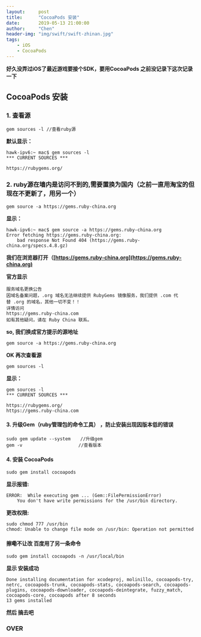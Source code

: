 ```yaml
---
layout:     post
title:      "CocoaPods 安装"
date:       2019-05-13 21:00:00
author:     "Chen"
header-img: "img/swift/swift-zhinan.jpg"
tags:
    - iOS
    - CocoaPods
---
```



**好久没弄过iOS了最近游戏要接个SDK，要用CocoaPods 之前没记录下这次记录一下**

## CocoaPods 安装

### 1. 查看源 
    gem sources -l //查看ruby源

 **默认显示：**
    
```
hawk-ipv6:~ mac$ gem sources -l
*** CURRENT SOURCES ***

https://rubygems.org/
```

### 2. ruby源在墙内是访问不到的,需要置换为国内（之前一直用淘宝的但现在不更新了，用另一个）
    gem source -a https://gems.ruby-china.org

**显示：**
```
hawk-ipv6:~ mac$ gem source -a https://gems.ruby-china.org
Error fetching https://gems.ruby-china.org:
	bad response Not Found 404 (https://gems.ruby-china.org/specs.4.8.gz)
```

**我们在浏览器打开（[https://gems.ruby-china.org](https://gems.ruby-china.org)**

**官方显示**

```
服务域名更换公告
因域名备案问题，.org 域名无法继续提供 RubyGems 镜像服务，我们提供 .com 代替 .org 的域名，其他一切不变！！
详情访问
https://gems.ruby-china.com
如有其他疑问，请在 Ruby China 联系。
```

**so, 我们换成官方提示的源地址**

```
gem source -a https://gems.ruby-china.org
```

**OK 再次查看源**

```
gem sources -l
```

**显示：**

```
gem sources -l
*** CURRENT SOURCES ***

https://rubygems.org/
https://gems.ruby-china.com
```

#### 3. 升级Gem（ruby管理包的命令工具） ，防止安装出现因版本低的错误
```
sudo gem update --system　  //升级gem
gem -v 　　　　　　　　　　　　//查看版本
```

#### 4. 安装 CocoaPods 

    sudo gem install cocoapods

**显示报错:**

```
ERROR:  While executing gem ... (Gem::FilePermissionError)
    You don't have write permissions for the /usr/bin directory.
```

**更改权限:**

```
sudo chmod 777 /usr/bin
chmod: Unable to change file mode on /usr/bin: Operation not permitted
```

#### 擦嘞不让改 百度用了另一条命令

```
sudo gem install cocoapods -n /usr/local/bin
```

**显示 安装成功**

```
Done installing documentation for xcodeproj, molinillo, cocoapods-try, netrc, cocoapods-trunk, cocoapods-stats, cocoapods-search, cocoapods-plugins, cocoapods-downloader, cocoapods-deintegrate, fuzzy_match, cocoapods-core, cocoapods after 8 seconds
13 gems installed
```

**然后 搞去吧**

### OVER